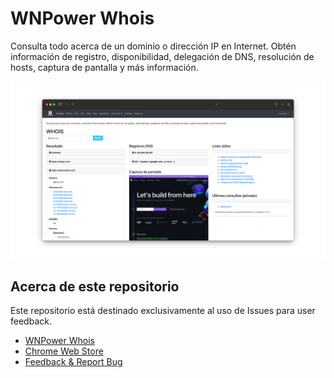 
# WNPower Whois

Consulta todo acerca de un dominio o dirección IP en Internet. Obtén información de registro, disponibilidad, delegación de DNS, resolución de hosts, captura de pantalla y más información.

![Screenshot](/whois.png)

## Acerca de este repositorio

Este repositorio está destinado exclusivamente al uso de Issues para user feedback.

 - [WNPower Whois](https://whois.wnpower.com)
 - [Chrome Web Store](https://chromewebstore.google.com/detail/wnpower-whois/jegacfnabggodooekgpdooeehjgehmjd)
 - [Feedback & Report Bug](https://github.com/wnpower/Whois/issues)
